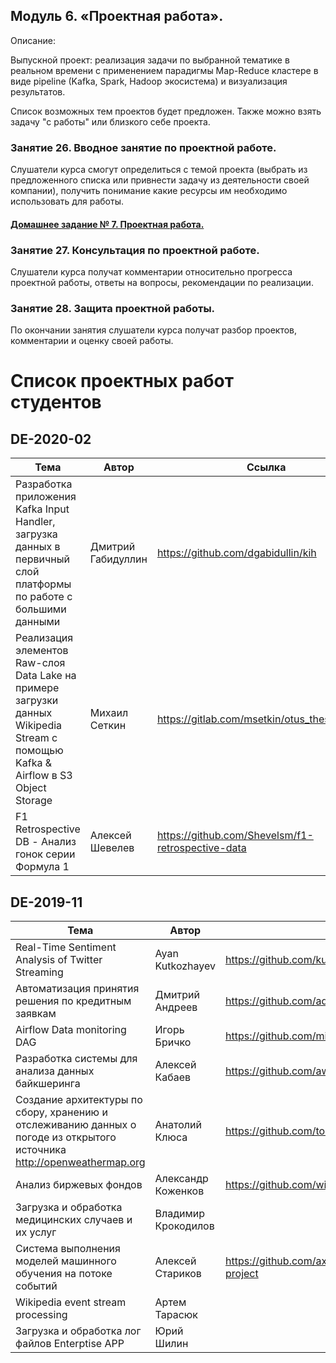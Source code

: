 ## Модуль 6. «Проектная работа».

Описание:

Выпускной проект: реализация задачи по выбранной тематике в реальном времени с применением парадигмы Map-Reduce кластере в виде pipeline (Kafka, Spark, Hadoop экосистема) и визуализация результатов.

Список возможных тем проектов будет предложен. Также можно взять задачу "с работы" или близкого себе проекта.


### Занятие 26. Вводное занятие по проектной работе.

Слушатели курса смогут определиться с темой проекта (выбрать из предложенного списка или привнести задачу из деятельности своей компании), получить понимание какие ресурсы им необходимо использовать для работы.


#### [Домашнeе заданиe № 7. Проектная работа.](./hw-7-project/)


### Занятие 27. Консультация по проектной работе.

Слушатели курса получат комментарии относительно прогресса проектной работы, ответы на вопросы, рекомендации по реализации.


### Занятие 28. Защита проектной работы.

По окончании занятия слушатели курса получат разбор проектов, комментарии и оценку своей работы.

# Список проектных работ студентов

## DE-2020-02


| Тема  | Автор | Ссылка |
| ----- | ----- |------- |
| Разработка приложения Kafka Input Handler, загрузка данных в первичный слой платформы по работе с большими данными | Дмитрий Габидуллин | https://github.com/dgabidullin/kih |
| Реализация элементов Raw-слоя Data Lake на примере загрузки данных Wikipedia Stream с помощью Kafka & Airflow в S3 Object Storage | Михаил Сеткин | https://gitlab.com/msetkin/otus_thesis_project |
| F1 Retrospective DB - Анализ гонок серии Формула 1 | Алексей Шевелев | https://github.com/Shevelsm/f1-retrospective-data |


## DE-2019-11


| Тема  | Автор | Ссылка |
| ----- | ----- |------- |
| Real-Time Sentiment Analysis of Twitter Streaming | Ayan Kutkozhayev | https://github.com/kutkozhayev/data-engineer-project |
| Автоматизация принятия решения по кредитным заявкам | Дмитрий Андреев | https://github.com/adm-8/andreev-ds-de-diploma |
| Airflow Data monitoring DAG | Игорь Бричко | https://github.com/mi7tix/data_validation_capstone |
| Разработка системы для анализа данных байкшеринга | Алексей Кабаев | https://github.com/awk6873/OTUS-DE-Graduation-project |
| Создание архитектуры по сбору, хранению и отслеживанию данных о погоде из открытого источника http://openweathermap.org | Анатолий Клюса | https://github.com/tol2000/dataengineerclub |
| Анализ биржевых фондов | Александр Коженков | https://github.com/wirtsleg/etf-analyzer |
| Загрузка и обработка медицинских случаев и их услуг | Владимир Крокодилов |  |
| Система выполнения моделей машинного обучения на потоке событий | Алексей Стариков | https://github.com/axreldable/otus_data_engineer_2019_11_starikov/tree/master/final-project |
| Wikipedia event stream processing | Артем Тарасюк |  |
| Загрузка и обработка лог файлов Enterptise APP | Юрий Шилин |  |
